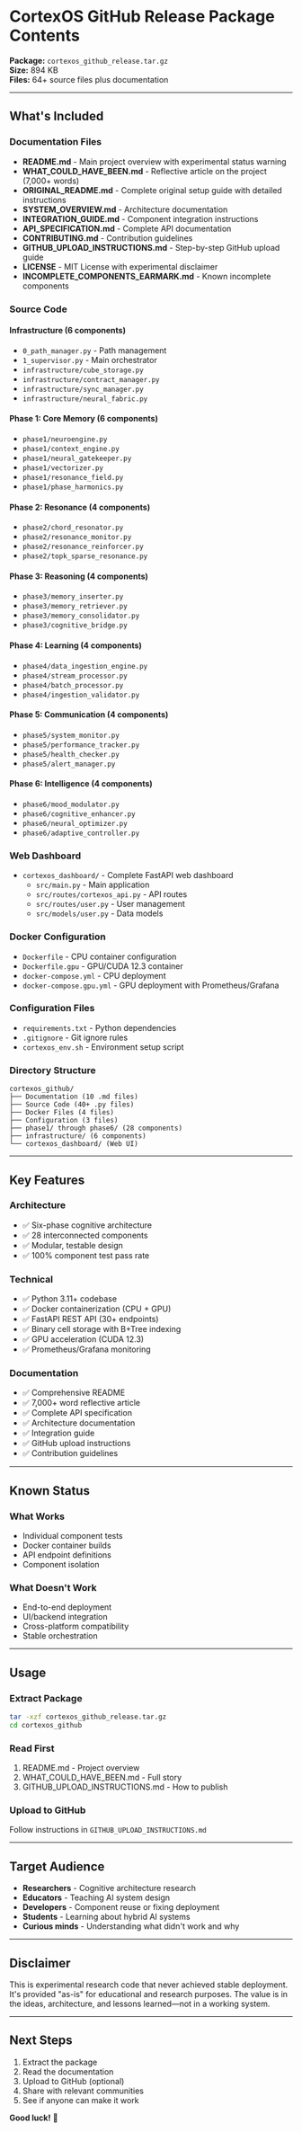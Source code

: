 # CortexOS GitHub Release Package Contents

**Package:** `cortexos_github_release.tar.gz`  
**Size:** 894 KB  
**Files:** 64+ source files plus documentation

---

## What's Included

### Documentation Files

- **README.md** - Main project overview with experimental status warning
- **WHAT_COULD_HAVE_BEEN.md** - Reflective article on the project (7,000+ words)
- **ORIGINAL_README.md** - Complete original setup guide with detailed instructions
- **SYSTEM_OVERVIEW.md** - Architecture documentation
- **INTEGRATION_GUIDE.md** - Component integration instructions
- **API_SPECIFICATION.md** - Complete API documentation
- **CONTRIBUTING.md** - Contribution guidelines
- **GITHUB_UPLOAD_INSTRUCTIONS.md** - Step-by-step GitHub upload guide
- **LICENSE** - MIT License with experimental disclaimer
- **INCOMPLETE_COMPONENTS_EARMARK.md** - Known incomplete components

### Source Code

#### Infrastructure (6 components)
- `0_path_manager.py` - Path management
- `1_supervisor.py` - Main orchestrator
- `infrastructure/cube_storage.py`
- `infrastructure/contract_manager.py`
- `infrastructure/sync_manager.py`
- `infrastructure/neural_fabric.py`

#### Phase 1: Core Memory (6 components)
- `phase1/neuroengine.py`
- `phase1/context_engine.py`
- `phase1/neural_gatekeeper.py`
- `phase1/vectorizer.py`
- `phase1/resonance_field.py`
- `phase1/phase_harmonics.py`

#### Phase 2: Resonance (4 components)
- `phase2/chord_resonator.py`
- `phase2/resonance_monitor.py`
- `phase2/resonance_reinforcer.py`
- `phase2/topk_sparse_resonance.py`

#### Phase 3: Reasoning (4 components)
- `phase3/memory_inserter.py`
- `phase3/memory_retriever.py`
- `phase3/memory_consolidator.py`
- `phase3/cognitive_bridge.py`

#### Phase 4: Learning (4 components)
- `phase4/data_ingestion_engine.py`
- `phase4/stream_processor.py`
- `phase4/batch_processor.py`
- `phase4/ingestion_validator.py`

#### Phase 5: Communication (4 components)
- `phase5/system_monitor.py`
- `phase5/performance_tracker.py`
- `phase5/health_checker.py`
- `phase5/alert_manager.py`

#### Phase 6: Intelligence (4 components)
- `phase6/mood_modulator.py`
- `phase6/cognitive_enhancer.py`
- `phase6/neural_optimizer.py`
- `phase6/adaptive_controller.py`

### Web Dashboard

- `cortexos_dashboard/` - Complete FastAPI web dashboard
  - `src/main.py` - Main application
  - `src/routes/cortexos_api.py` - API routes
  - `src/routes/user.py` - User management
  - `src/models/user.py` - Data models

### Docker Configuration

- `Dockerfile` - CPU container configuration
- `Dockerfile.gpu` - GPU/CUDA 12.3 container
- `docker-compose.yml` - CPU deployment
- `docker-compose.gpu.yml` - GPU deployment with Prometheus/Grafana

### Configuration Files

- `requirements.txt` - Python dependencies
- `.gitignore` - Git ignore rules
- `cortexos_env.sh` - Environment setup script

### Directory Structure

```
cortexos_github/
├── Documentation (10 .md files)
├── Source Code (40+ .py files)
├── Docker Files (4 files)
├── Configuration (3 files)
├── phase1/ through phase6/ (28 components)
├── infrastructure/ (6 components)
└── cortexos_dashboard/ (Web UI)
```

---

## Key Features

### Architecture
- ✅ Six-phase cognitive architecture
- ✅ 28 interconnected components
- ✅ Modular, testable design
- ✅ 100% component test pass rate

### Technical
- ✅ Python 3.11+ codebase
- ✅ Docker containerization (CPU + GPU)
- ✅ FastAPI REST API (30+ endpoints)
- ✅ Binary cell storage with B+Tree indexing
- ✅ GPU acceleration (CUDA 12.3)
- ✅ Prometheus/Grafana monitoring

### Documentation
- ✅ Comprehensive README
- ✅ 7,000+ word reflective article
- ✅ Complete API specification
- ✅ Architecture documentation
- ✅ Integration guide
- ✅ GitHub upload instructions
- ✅ Contribution guidelines

---

## Known Status

### What Works
- Individual component tests
- Docker container builds
- API endpoint definitions
- Component isolation

### What Doesn't Work
- End-to-end deployment
- UI/backend integration
- Cross-platform compatibility
- Stable orchestration

---

## Usage

### Extract Package
```bash
tar -xzf cortexos_github_release.tar.gz
cd cortexos_github
```

### Read First
1. README.md - Project overview
2. WHAT_COULD_HAVE_BEEN.md - Full story
3. GITHUB_UPLOAD_INSTRUCTIONS.md - How to publish

### Upload to GitHub
Follow instructions in `GITHUB_UPLOAD_INSTRUCTIONS.md`

---

## Target Audience

- **Researchers** - Cognitive architecture research
- **Educators** - Teaching AI system design
- **Developers** - Component reuse or fixing deployment
- **Students** - Learning about hybrid AI systems
- **Curious minds** - Understanding what didn't work and why

---

## Disclaimer

This is experimental research code that never achieved stable deployment. It's provided "as-is" for educational and research purposes. The value is in the ideas, architecture, and lessons learned—not in a working system.

---

## Next Steps

1. Extract the package
2. Read the documentation
3. Upload to GitHub (optional)
4. Share with relevant communities
5. See if anyone can make it work

**Good luck!** 🚀
